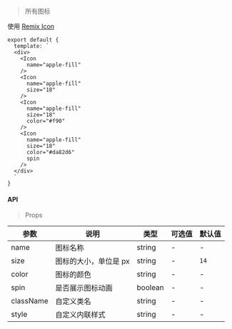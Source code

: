 > 所有图标

使用 <a target="_blank" href="https://remixicon.com">Remix Icon</a>

```
export default {
  template: `
  <div>
    <Icon
      name="apple-fill"
    />
    <Icon
      name="apple-fill"
      size="18"
    />
    <Icon
      name="apple-fill"
      size="18"
      color="#f90"
    />
    <Icon
      name="apple-fill"
      size="18"
      color="#da82d6"
      spin
    />
  </div>
  `
}
```

#### API

> Props

参数 | 说明 | 类型 | 可选值 | 默认值
---|---|---|---|---
name | 图标名称 | string | - | -
size | 图标的大小，单位是 px | string | - | `14`
color | 图标的颜色 | string | - | -
spin | 是否展示图标动画 | boolean | - | -
className | 自定义类名 | string | - | -
style | 自定义内联样式 | string | - | -